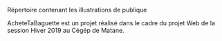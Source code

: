 Répertoire contenant les illustrations de publique












AcheteTaBaguette est un projet réalisé dans le cadre du projet Web de la session Hiver 2019 au Cégép de Matane.
